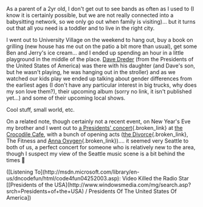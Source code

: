 As a parent of a 2yr old, I don't get out to see bands as often as I used to (I know it is certainly possible, but we are not really connected into a babysitting network, so we only go out when family is visiting)... but it turns out that all you need is a toddler and to live in the right city.

I went out to University Village on the weekend to hang out, buy a book on grilling (new house has me out on the patio a bit more than usual), get some Ben and Jerry's ice cream... and I ended up spending an hour in a little playground in the middle of the place. [Dave Dreder](http://www.wikipedia.org/wiki/Dave_Dederer) (from the Presidents of the United States of America) was there with his daughter (and Dave's son, but he wasn't playing, he was hanging out in the stroller) and as we watched our kids play we ended up talking about gender differences from the earliest ages (I don't have any particular interest in big trucks, why does my son love them?), their upcoming album (sorry no link, it isn't published yet...) and some of their upcoming local shows.

Cool stuff, small world, etc.

On a related note, though certainly not a recent event, on New Year's Eve my brother and I went out to [a Presidents' concert](http://www.kingcountyjournal.com/sited/story/html/116439){.broken_link} at [the Crocodile Cafe](http://www.thecrocodile.com/), with a bunch of opening acts ([the Divorce](http://seattletimes.nwsource.com/html/popmusicnightlife/134859889_soundoff01.html){.broken_link}, The Fitness and [Anna Oxygen](http://www.coldcrushrecords.com/artists.html){.broken_link}).... it seemed very Seattle to both of us, a perfect concert for someone who is relatively new to the area, though I suspect my view of the Seattle music scene is a bit behind the times 🙂

<div class="media">
  ([Listening To](http://msdn.microsoft.com/library/en-us/dncodefun/html/code4fun04252003.asp): Video Killed the Radio Star [[Presidents of the USA](http://www.windowsmedia.com/mg/search.asp?srch=Presidents+of+the+USA) / Presidents Of The United States Of America])
</div>